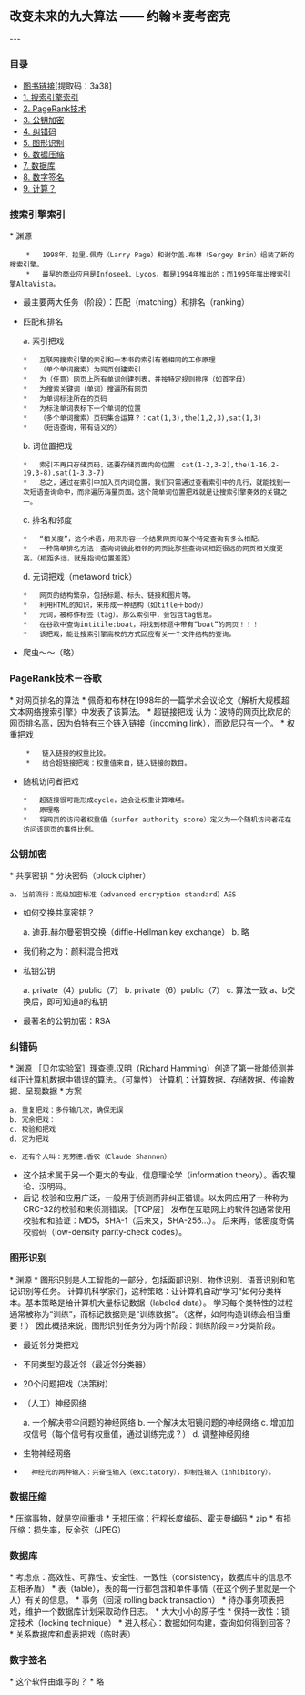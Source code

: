 <h2>改变未来的九大算法 —— 约翰＊麦考密克</h2>
---

### 目录
*	[图书链接](https://yunpan.cn/OcrAY23mPR43b2)[提取码：3a38]
*	[1. 搜索引擎索引](#1)
*	[2. PageRank技术](#2)
*	[3. 公钥加密](#3)
*	[4. 纠错码](#4)
*	[5. 图形识别](#5)
*	[6. 数据压缩](#6)
*	[7. 数据库](#7)
*	[8. 数字签名](#8)
*	[9. 计算？](#9)

<h3 id="1">搜索引擎索引</h3>
*	渊源

		*	1998年，拉里.佩奇（Larry Page）和谢尔盖.布林（Sergey Brin）组装了新的搜索引擎。
		*	最早的商业应用是Infoseek、Lycos，都是1994年推出的；而1995年推出搜索引擎AltaVista。
	
*	最主要两大任务（阶段）：匹配（matching）和排名（ranking）

*	匹配和排名

	a. 索引把戏
	
		*	互联网搜索引擎的索引和一本书的索引有着相同的工作原理
		*	（单个单词搜索）为网页创建索引
		*	为（任意）网页上所有单词创建列表，并按特定规则排序（如首字母）
		*	为搜索关键词（单词）搜遍所有网页
		*	为单词标注所在的页码
		*	为标注单词表标下一个单词的位置
		*	（多个单词搜索）页码集合运算？：cat(1,3),the(1,2,3),sat(1,3)
		*	（短语查询，带有语义的）
		
	b. 词位置把戏
	
		*	索引不再只存储页码，还要存储页面内的位置：cat(1-2,3-2),the(1-16,2-19,3-8),sat(1-3,3-7)
		*	总之，通过在索引中加入页内词位置，我们只需通过查看索引中的几行，就能找到一次短语查询命中，而非遍历海量页面。这个简单词位置把戏就是让搜索引擎奏效的关键之一。
		
	c. 排名和邻度
	
		*	“相关度”，这个术语，用来形容一个结果网页和某个特定查询有多么相配。
		*	一种简单排名方法：查询词彼此相邻的网页比那些查询词相距很远的网页相关度更高。（相距多远，就是指词位置差距）
		
	d. 元词把戏（metaword trick）
	
		*	网页的结构繁杂，包括标题、标头、链接和图片等。
		*	利用HTML的知识，来形成一种结构（如title＋body）
		*	元词，被称作标签（tag）。那么索引中，会包含tag信息。
		*	在谷歌中查询intitile:boat，将找到标题中带有“boat”的网页！！！
		*	该把戏，能让搜索引擎高校的方式回应有关一个文件结构的查询。
		
*	爬虫～～（略）

<h3 id="2">PageRank技术－谷歌</h3>
*	对网页排名的算法
*	佩奇和布林在1998年的一篇学术会议论文《解析大规模超文本网络搜索引擎》中发表了该算法。
*	超链接把戏
	认为：波特的网页比欧尼的网页排名高，因为伯特有三个链入链接（incoming link），而欧尼只有一个。
*	权重把戏

		*	链入链接的权重比较。
		*	结合超链接把戏：权重值来自，链入链接的数目。
	
*	随机访问者把戏

		*	超链接很可能形成cycle，这会让权重计算难堪。
		*	原理略
		*	将网页的访问者权重值（surfer authority score）定义为一个随机访问者花在访问该网页的事件比例。


<h3 id="3">公钥加密</h3>
*	共享密钥
*	分块密码（block cipher）
	
	a. 当前流行：高级加密标准（advanced encryption standard）AES
	
*	如何交换共享密钥？
	
	a. 迪菲.赫尔曼密钥交换（diffie-Hellman key exchange）
	b. 略
	
*	我们称之为：颜料混合把戏
*	私钥公钥
	
	a. private（4）public（7）
	b. private（6）public（7）
	c. 算法一致
	a、b交换后，即可知道a的私钥
	
*	最著名的公钥加密：RSA


<h3 id="4">纠错码</h3>
*	渊源
		［贝尔实验室］理查德.汉明（Richard Hamming）创造了第一批能侦测并纠正计算机数据中错误的算法。（可靠性）
		计算机：计算数据、存储数据、传输数据、呈现数据
*	方案
	
	a. 重复把戏：多传输几次，确保无误
	b. 冗余把戏：
	c. 校验和把戏
	d. 定为把戏
	
	e. 还有个人叫：克劳德.香农（Claude Shannon）
	
*	这个技术属于另一个更大的专业，信息理论学（information theory）。香农理论、汉明码。
*	后记
		校验和应用广泛，一般用于侦测而非纠正错误。以太网应用了一种称为CRC-32的校验和来侦测错误。［TCP层］
		发布在互联网上的软件包通常使用校验和和验证：MD5，SHA-1（后来又，SHA-256...）。
		后来再，低密度奇偶校验码（low-density parity-check codes）。


<h3 id="5">图形识别</h3>
*	渊源
*	
		图形识别是人工智能的一部分，包括面部识别、物体识别、语音识别和笔记识别等任务。
		计算机科学家们，这种策略：让计算机自动“学习”如何分类样本。基本策略是给计算机大量标记数据（labeled data）。
		学习每个类特性的过程通常被称为“训练”，而标记数据则是“训练数据”。（这样，如何构造训练会相当重要！）
		因此概括来说，图形识别任务分为两个阶段：训练阶段＝>分类阶段。
		
*	最近邻分类把戏
*	不同类型的最近邻（最近邻分类器）
*	20个问题把戏（决策树）
*	（人工）神经网络
	
	a. 一个解决带伞问题的神经网络
	b. 一个解决太阳镜问题的神经网络
	c. 增加加权信号（每个信号有权重值，通过训练完成？）
	d. 调整神经网络
	
*	生物神经网络
*	
		神经元的两种输入：兴奋性输入（excitatory），抑制性输入（inhibitory）。

<h3 id="6">数据压缩</h3>
*	压缩事物，就是空间重排
*	无损压缩：行程长度编码、霍夫曼编码
*	zip
*	有损压缩：损失率，反余弦（JPEG）


<h3 id="7">数据库</h3>
*	考虑点：高效性、可靠性、安全性、一致性（consistency，数据库中的信息不互相矛盾）
*	表（table），表的每一行都包含和单件事情（在这个例子里就是一个人）有关的信息。
*	事务（回滚 rolling back transaction）
*	待办事务项表把戏，维护一个数据库计划采取动作日志。
*	大大小小的原子性
*	保持一致性：锁定技术（locking technique）
*	进入核心：数据如何构建，查询如何得到回答？
*	关系数据库和虚表把戏（临时表）

<h3 id="8">数字签名</h3>
*	这个软件由谁写的？
*	略



